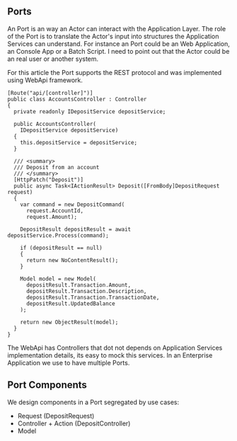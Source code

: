 ## Ports
An Port is an way an Actor can interact with the Application Layer. The role of the Port is to translate the Actor's input into structures the Application Services can understand. For instance an Port could be an Web Application, an Console App or a Batch Script. I need to point out that the Actor could be an real user or another system.

For this article the Port supports the REST protocol and was implemented using WebApi framework.

```
[Route("api/[controller]")]
public class AccountsController : Controller
{
  private readonly IDepositService depositService;

  public AccountsController(
    IDepositService depositService)
  {
    this.depositService = depositService;
  }

  /// <summary>
  /// Deposit from an account
  /// </summary>
  [HttpPatch("Deposit")]
  public async Task<IActionResult> Deposit([FromBody]DepositRequest request)
  {
    var command = new DepositCommand(
      request.AccountId,
      request.Amount);

    DepositResult depositResult = await depositService.Process(command);

    if (depositResult == null)
    {
      return new NoContentResult();
    }

    Model model = new Model(
      depositResult.Transaction.Amount,
      depositResult.Transaction.Description,
      depositResult.Transaction.TransactionDate,
      depositResult.UpdatedBalance
    );

    return new ObjectResult(model);
  }
}
```

The WebApi has Controllers that dot not depends on Application Services implementation details, its easy to mock this services. In an Enterprise Application we use to have multiple Ports.

## Port Components
We design components in a Port segregated by use cases:

* Request (DepositRequest)
* Controller + Action (DepositController)
* Model
